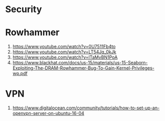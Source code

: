 # Security

Rowhammer
=========
1. https://www.youtube.com/watch?v=0U7511Fb4to
2. https://www.youtube.com/watch?v=LT54Jq_0kJk
3. https://www.youtube.com/watch?v=lTaMvBN1PoA
4. https://www.blackhat.com/docs/us-15/materials/us-15-Seaborn-Exploiting-The-DRAM-Rowhammer-Bug-To-Gain-Kernel-Privileges-wp.pdf

VPN
===
1. https://www.digitalocean.com/community/tutorials/how-to-set-up-an-openvpn-server-on-ubuntu-16-04
